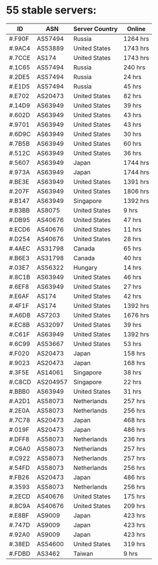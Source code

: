 # 55 stable servers:

| ID | ASN | Server Country | Online |
| ------ | ------ | ------ | ------ |
| #.F90F | AS57494 | Russia | 1264 hrs |
| #.9AC4 | AS53889 | United States | 1743 hrs |
| #.7CCE | AS174 | United States | 1743 hrs |
| #.1C65 | AS57494 | Russia | 240 hrs |
| #.2DE5 | AS57494 | Russia | 24 hrs |
| #.E1D5 | AS57494 | Russia | 45 hrs |
| #.E702 | AS20473 | United States | 82 hrs |
| #.14D9 | AS63949 | United States | 39 hrs |
| #.602D | AS63949 | United States | 43 hrs |
| #.9701 | AS63949 | United States | 43 hrs |
| #.6D9C | AS63949 | United States | 30 hrs |
| #.7B5B | AS63949 | United States | 60 hrs |
| #.512C | AS63949 | United States | 36 hrs |
| #.5607 | AS63949 | Japan | 1744 hrs |
| #.973A | AS63949 | Japan | 1744 hrs |
| #.BE3E | AS63949 | United States | 1391 hrs |
| #.207F | AS63949 | United States | 1806 hrs |
| #.B147 | AS63949 | Singapore | 1392 hrs |
| #.B3BB | AS8075 | United States | 9 hrs |
| #.DB95 | AS40676 | United States | 47 hrs |
| #.ECD6 | AS40676 | United States | 11 hrs |
| #.D254 | AS40676 | United States | 28 hrs |
| #.4AEC | AS31798 | Canada | 65 hrs |
| #.B6E3 | AS31798 | Canada | 40 hrs |
| #.03E7 | AS56322 | Hungary | 14 hrs |
| #.8C1B | AS63949 | United States | 46 hrs |
| #.6EF8 | AS63949 | United States | 27 hrs |
| #.E6AF | AS174 | United States | 42 hrs |
| #.4F1F | AS174 | United States | 1392 hrs |
| #.A6DB | AS7203 | United States | 1676 hrs |
| #.EC8B | AS32097 | United States | 39 hrs |
| #.C61F | AS63949 | United States | 1392 hrs |
| #.6C99 | AS53667 | United States | 53 hrs |
| #.F020 | AS20473 | Japan | 158 hrs |
| #.9023 | AS20473 | Japan | 168 hrs |
| #.3F5E | AS14061 | Singapore | 38 hrs |
| #.C8CD | AS204957 | Singapore | 22 hrs |
| #.BBB0 | AS63949 | United States | 31 hrs |
| #.A2D1 | AS58073 | Netherlands | 257 hrs |
| #.2E0A | AS58073 | Netherlands | 256 hrs |
| #.7C78 | AS20473 | Japan | 468 hrs |
| #.019F | AS20473 | Japan | 486 hrs |
| #.DFF8 | AS58073 | Netherlands | 236 hrs |
| #.C6A0 | AS58073 | Netherlands | 257 hrs |
| #.C922 | AS58073 | Netherlands | 257 hrs |
| #.54FD | AS58073 | Netherlands | 256 hrs |
| #.FB26 | AS20473 | Japan | 486 hrs |
| #.3593 | AS58073 | Netherlands | 256 hrs |
| #.2ECD | AS40676 | United States | 175 hrs |
| #.8C9A | AS40676 | United States | 209 hrs |
| #.E8BF | AS9009 | Japan | 423 hrs |
| #.747D | AS9009 | Japan | 423 hrs |
| #.92A0 | AS9009 | Japan | 423 hrs |
| #.38ED | AS54600 | United States | 319 hrs |
| #.FDBD | AS3462 | Taiwan | 9 hrs |

